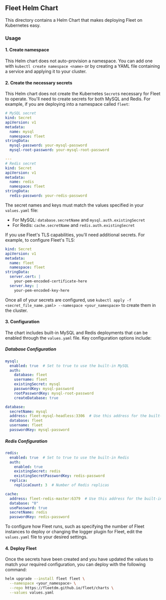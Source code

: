 ## Fleet Helm Chart

This directory contains a Helm Chart that makes deploying Fleet on Kubernetes easy.

### Usage

#### 1. Create namespace

This Helm chart does not auto-provision a namespace. You can add one with `kubectl create namespace <name>` or by creating a YAML file containing a service and applying it to your cluster.

#### 2. Create the necessary secrets

This Helm chart does not create the Kubernetes `Secret`s necessary for Fleet to operate. You'll need to create secrets for both MySQL and Redis. For example, if you are deploying into a namespace called `fleet`:

```yaml
# MySQL secret
kind: Secret
apiVersion: v1
metadata:
  name: mysql
  namespace: fleet
stringData:
  mysql-password: your-mysql-password
  mysql-root-password: your-mysql-root-password

---
# Redis secret
kind: Secret
apiVersion: v1
metadata:
  name: redis
  namespace: fleet
stringData:
  redis-password: your-redis-password
```

The secret names and keys must match the values specified in your `values.yaml` file:
- For MySQL: `database.secretName` and `mysql.auth.existingSecret`
- For Redis: `cache.secretName` and `redis.auth.existingSecret`

If you use Fleet's TLS capabilities, you'll need additional secrets. For example, to configure Fleet's TLS:

```yaml
kind: Secret
apiVersion: v1
metadata:
  name: fleet
  namespace: fleet
stringData:
  server.cert: |
    your-pem-encoded-certificate-here
  server.key: |
    your-pem-encoded-key-here
```

Once all of your secrets are configured, use `kubectl apply -f <secret_file_name.yaml> --namespace <your_namespace>` to create them in the cluster.

#### 3. Configuration

The chart includes built-in MySQL and Redis deployments that can be enabled through the `values.yaml` file. Key configuration options include:

##### Database Configuration
```yaml
mysql:
  enabled: true  # Set to true to use the built-in MySQL
  auth:
    database: fleet
    username: fleet
    existingSecret: mysql
    passwordKey: mysql-password
    rootPasswordKey: mysql-root-password
    createDatabase: true

database:
  secretName: mysql
  address: fleet-mysql-headless:3306  # Use this address for the built-in MySQL
  database: fleet
  username: fleet
  passwordKey: mysql-password
```

##### Redis Configuration
```yaml
redis:
  enabled: true  # Set to true to use the built-in Redis
  auth:
    enabled: true
    existingSecret: redis
    existingSecretPasswordKey: redis-password
  replica:
    replicaCount: 3  # Number of Redis replicas

cache:
  address: fleet-redis-master:6379  # Use this address for the built-in Redis
  database: "0"
  usePassword: true
  secretName: redis
  passwordKey: redis-password
```

To configure how Fleet runs, such as specifying the number of Fleet instances to deploy or changing the logger plugin for Fleet, edit the `values.yaml` file to your desired settings.

#### 4. Deploy Fleet

Once the secrets have been created and you have updated the values to match your required configuration, you can deploy with the following command:

```sh
helm upgrade --install fleet fleet \
  --namespace <your_namespace> \
  --repo https://fleetdm.github.io/fleet/charts \
  --values values.yaml
```
